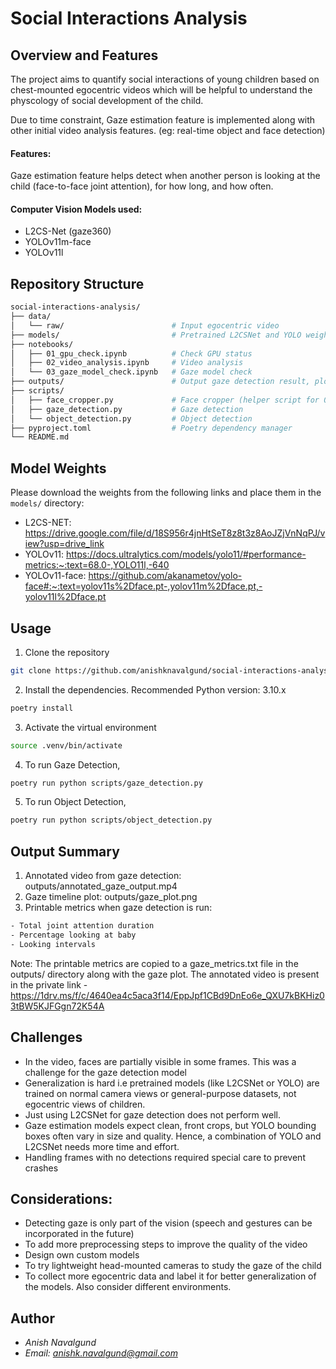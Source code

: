 # Social Interactions Analysis

## Overview and Features

The project aims to quantify social interactions of young children based on chest-mounted egocentric videos which will be helpful to understand the physcology of social development of the child. 

Due to time constraint, Gaze estimation feature is implemented along with other initial video analysis features. (eg: real-time object and face detection)

#### Features:

Gaze estimation feature helps detect when another person is looking at the child (face-to-face joint attention), for how long, and how often.

#### Computer Vision Models used: 

- L2CS-Net (gaze360)
- YOLOv11m-face
- YOLOv11l

## Repository Structure

```bash
social-interactions-analysis/
├── data/
│   └── raw/                        # Input egocentric video
├── models/                         # Pretrained L2CSNet and YOLO weights
├── notebooks/                      
│   ├── 01_gpu_check.ipynb          # Check GPU status
│   ├── 02_video_analysis.ipynb     # Video analysis
│   └── 03_gaze_model_check.ipynb   # Gaze model check
├── outputs/                        # Output gaze detection result, plot and annotated video
├── scripts/                        
│   ├── face_cropper.py             # Face cropper (helper script for 03_gaze_model_check.ipynb)
│   ├── gaze_detection.py           # Gaze detection 
│   └── object_detection.py         # Object detection
├── pyproject.toml                  # Poetry dependency manager
└── README.md                       
```

## Model Weights
Please download the weights from the following links and place them in the `models/` directory:
- L2CS-NET: https://drive.google.com/file/d/18S956r4jnHtSeT8z8t3z8AoJZjVnNqPJ/view?usp=drive_link
- YOLOv11: https://docs.ultralytics.com/models/yolo11/#performance-metrics:~:text=68.0-,YOLO11l,-640
- YOLOv11-face: https://github.com/akanametov/yolo-face#:~:text=yolov11s%2Dface.pt-,yolov11m%2Dface.pt,-yolov11l%2Dface.pt

## Usage
1. Clone the repository
```bash	
git clone https://github.com/anishknavalgund/social-interactions-analysis.git
```
2. Install the dependencies. Recommended Python version: 3.10.x
```bash
poetry install
```
3. Activate the virtual environment
```bash
source .venv/bin/activate
```
4. To run Gaze Detection,
```bash	
poetry run python scripts/gaze_detection.py
```
5. To run Object Detection,
```bash
poetry run python scripts/object_detection.py
```

## Output Summary
1. Annotated video from gaze detection: outputs/annotated_gaze_output.mp4
2. Gaze timeline plot: outputs/gaze_plot.png
3. Printable metrics when gaze detection is run: 
```bash
- Total joint attention duration
- Percentage looking at baby
- Looking intervals
```
Note: The printable metrics are copied to a gaze_metrics.txt file in the outputs/ directory along with the gaze plot. The annotated video is present in the private link - https://1drv.ms/f/c/4640ea4c5aca3f14/EppJpf1CBd9DnEo6e_QXU7kBKHiz03tBW5KJFGgn72K54A

## Challenges
- In the video, faces are partially visible in some frames. This was a challenge for the gaze detection model
- Generalization is hard i.e pretrained models (like L2CSNet or YOLO) are trained on normal camera views or general-purpose datasets, not egocentric views of children.
- Just using L2CSNet for gaze detection does not perform well. 
- Gaze estimation models expect clean, front crops, but YOLO bounding boxes often vary in size and quality. Hence, a combination of YOLO and L2CSNet needs more time and effort. 
- Handling frames with no detections required special care to prevent crashes

## Considerations:
- Detecting gaze is only part of the vision (speech and gestures can be incorporated in the future)
- To add more preprocessing steps to improve the quality of the video 
- Design own custom models 
- To try lightweight head-mounted cameras to study the gaze of the child
- To collect more egocentric data and label it for better generalization of the models. Also consider different environments. 

## Author
- *Anish Navalgund*
- *Email: anishk.navalgund@gmail.com*


